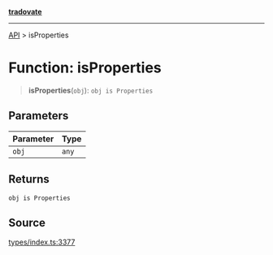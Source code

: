 [**tradovate**](../README.md)

***

[API](../API.md) > isProperties

# Function: isProperties

> **isProperties**(`obj`): `obj is Properties`

## Parameters

| Parameter | Type |
| :------ | :------ |
| `obj` | `any` |

## Returns

`obj is Properties`

## Source

[types/index.ts:3377](https://github.com/cgilly2fast/tradovate-typescript/blob/b1caea5/src/types/index.ts#L3377)
